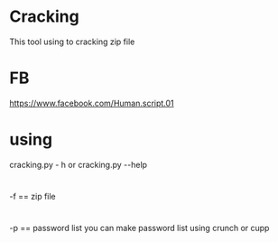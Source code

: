 # Cracking
This tool using to cracking zip file 
# FB 
https://www.facebook.com/Human.script.01
# using 
cracking.py - h or cracking.py --help 
#
-f == zip file 
#
-p == password list you can make password list using crunch or cupp 

